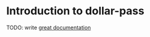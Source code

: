 # Introduction to dollar-pass

TODO: write [great documentation](http://jacobian.org/writing/what-to-write/)
